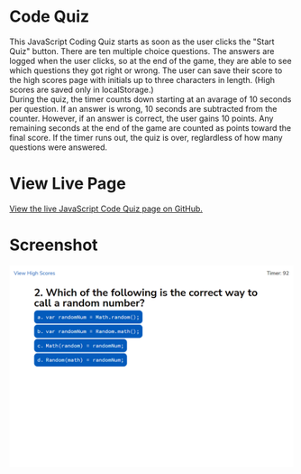 # Code Quiz 
This JavaScript Coding Quiz starts as soon as the user clicks the "Start Quiz" button. There are ten multiple choice questions. The answers are logged when the user clicks, so at the end of the game, they are able to see which questions they got right or wrong. The user can save their score to the high scores page with initials up to three characters in length. (High scores are saved only in localStorage.)\
During the quiz, the timer counts down starting at an avarage of 10 seconds per question. If an answer is wrong, 10 seconds are subtracted from the counter. However, if an answer is correct, the user gains 10 points. Any remaining seconds at the end of the game are counted as points toward the final score. If the timer runs out, the quiz is over, reglardless of how many questions were answered.

# View Live Page
[View the live JavaScript Code Quiz page on GitHub.](https://jcolecodes.github.io/program-exam/)

# Screenshot
![Screenshots of the code quiz in 1300px width in .gif format](./screenshot.gif)